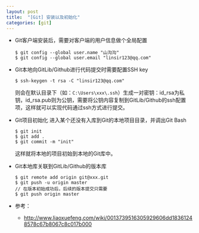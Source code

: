 ```yaml
---
layout: post
title:  "[Git] 安装以及初始化"
categories: [git]
---
```


+ Git客户端安装后，需要对客户端的用户信息做个全局配置
  ```
  $ git config --global user.name "山沟沟"
  $ git config --global user.email "linsir123@qq.com"
  ```

+ Git本地向GitLib/Github进行代码提交时需要配置SSH key
  ```
  $ ssh-keygen -t rsa -C "linsir123@qq.com"
  ```
  
  则会在默认目录下（如：`C:\Users\xxx\.ssh`）生成一对密钥：id_rsa为私钥，id_rsa.pub则为公钥，需要将公钥内容复制到GitLib/Github的ssh配置项，这样就可以实现代码通过ssh方式进行提交。

+ Git项目初始化
  进入某个还没有入库到Git的本地项目目录，并调出Git Bash
  ```
  $ git init
  $ git add .
  $ git commit -m "init"
  ```
  
  这样就将本地的项目初始到本地的Git库中。

+ Git本地库关联到GitLib/Github的版本库
  ```
  $ git remote add origin git@xxx.git
  $ git push -u origin master
  // 在版本初始成功后，后续的版本提交只需要
  $ git push origin master
  ```

+ 参考：
  - http://www.liaoxuefeng.com/wiki/0013739516305929606dd18361248578c67b8067c8c017b000
  